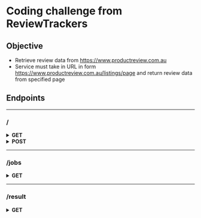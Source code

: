 # Coding challenge from ReviewTrackers

## Objective

- Retrieve review data from https://www.productreview.com.au
- Service must take in URL in form https://www.productreview.com.au/listings/page and return review data from specified page

## Endpoints
---
### /

<details>
<summary><b>GET</b></summary>

Synchronously returns data acquired from page at the specified URL.

| parameter | description             |
|-----------|-------------------------|
| url       | URL of a page to scrape. Must begin with https://www.productreview.com.au/listings/ |

<details>
<summary>Sample response</summary>

```
{
    "http_response": "Completed, status code 200",
    "job_status": "Page https://www.productreview.com.au/listings/expert-electrical: reviewCount=272; extracted from page: 25",
    "data": {
        "https://www.productreview.com.au/reviews/035a828d-2d6d-5efa-a8fd-30fb19b2f111": {
            "author_name": "Andrezza L.",
            "author_uri": "https://www.productreview.com.au/consumer-profiles/e6a711c7-2d7e-4bc9-9bff-cf3212aa1d5f",
            "content": "From first contact by email, I could see staff was very polite and keen to offer the best service.\nHad a visit from Zac for a quote, and he was on time, very knowledgeable, polite and best of all: not \"pushy\".\nInstallation team was also on time. They were very polite and had a big smile even working on a cold and rainy day.\nThe whole process was smooth and easy.\nHighly recommend!",
            "date": "2022-05-20T12:44:54Z",
            "rating": 5,
            "title": "Excellent service from beginning till the  end."
        },
        "https://www.productreview.com.au/reviews/0635b08e-9c60-5b90-93e5-7500e16ddf84": {
            "author_name": "Hannah pascoe",
            "author_uri": "https://www.productreview.com.au/consumer-profiles/75d2b9f6-5a74-5f22-91d3-3e40ec5f9800",
            "content": "Great customer service. Friendly, honest staff. Very helpful through the whole process. Definitely felt in safe hands and would recommend to anyone considering solar. We love our new system. Thanks expert electrical",
            "date": "2022-05-22T08:48:46Z",
            "rating": 5,
            "title": "Highly recommend this company"
        },
        "https://www.productreview.com.au/reviews/0bebac20-2a9c-50ff-ae89-44ce7859f672": {
            "author_name": "Zina C",
            "author_uri": "https://www.productreview.com.au/consumer-profiles/f4156941-0f0b-5f41-b669-cbf2f31aa9a0",
            "content": "Professional and efficient!\nThank you Expert Electrical, your team are a breath of fresh air. Quick and easy turn around. Everyone I spoke to was helpful and friendly - rare to find these days! Will not hesitate to recommend to friends and family.\nMario & Zina (Aspley Qld)",
            "date": "2022-04-12T11:14:56Z",
            "rating": 5,
            "title": "Professional and Efficient"
        },
        ...
    }
}
```

</details>
</details>

<details>
<summary><b>POST</b></summary>

Starts asynchronous job to acquire data from page at the specified URL and returns endpoint to fetch results at.

| parameter           | description                                                                                   |
|---------------------|-----------------------------------------------------------------------------------------------|
| url                 | URL of a page to scrape. Must begin with https://www.productreview.com.au/listings/           |
| crawl               | If present and is true, we will process multiple pages with same base URL                     |
| oldest_first        | If present and is true, we will sort pages oldest-to-newest when we need crawling             |
| retry_on_rate_limit | If present and is true, we will wait and retry when we encounter rate limit                   |
| page_limit          | If present and is greater than 0, we will not process more pages than specified when crawling |

<details>
<summary>Sample response</summary>

```
{
    "fetch_results_at": "/result?job_id=1654059374.17291"
}
```

</details>
</details>

---
### /jobs

<details>
<summary><b>GET</b></summary>

Returns list of asynchronous jobs.

<details>
<summary>Sample response</summary>

```
{
    "jobs": [
        "1654059374.17291"
    ]
}
```

</details>
</details>

---
### /result

<details>
<summary><b>GET</b></summary>

Returns data retrieved by an asynchronous job.

| parameter | description                                |
|-----------|--------------------------------------------|
| job_id    | ID of a job whose result is to be returned |

<details>
<summary>Sample response</summary>

```
{
    "http_response": "Completed, status code 200",
    "job_status": "Page https://www.productreview.com.au/listings/expert-electrical: reviewCount=272; extracted from page: 25"
    "data": {
        "https://www.productreview.com.au/reviews/035a828d-2d6d-5efa-a8fd-30fb19b2f111": {
            "author_name": "Andrezza L.",
            "author_uri": "https://www.productreview.com.au/consumer-profiles/e6a711c7-2d7e-4bc9-9bff-cf3212aa1d5f",
            "content": "From first contact by email, I could see staff was very polite and keen to offer the best service.\nHad a visit from Zac for a quote, and he was on time, very knowledgeable, polite and best of all: not \"pushy\".\nInstallation team was also on time. They were very polite and had a big smile even working on a cold and rainy day.\nThe whole process was smooth and easy.\nHighly recommend!",
            "date": "2022-05-20T12:44:54Z",
            "rating": 5,
            "title": "Excellent service from beginning till the  end."
        },
        "https://www.productreview.com.au/reviews/0635b08e-9c60-5b90-93e5-7500e16ddf84": {
            "author_name": "Hannah pascoe",
            "author_uri": "https://www.productreview.com.au/consumer-profiles/75d2b9f6-5a74-5f22-91d3-3e40ec5f9800",
            "content": "Great customer service. Friendly, honest staff. Very helpful through the whole process. Definitely felt in safe hands and would recommend to anyone considering solar. We love our new system. Thanks expert electrical",
            "date": "2022-05-22T08:48:46Z",
            "rating": 5,
            "title": "Highly recommend this company"
        },
        "https://www.productreview.com.au/reviews/0bebac20-2a9c-50ff-ae89-44ce7859f672": {
            "author_name": "Zina C",
            "author_uri": "https://www.productreview.com.au/consumer-profiles/f4156941-0f0b-5f41-b669-cbf2f31aa9a0",
            "content": "Professional and efficient!\nThank you Expert Electrical, your team are a breath of fresh air. Quick and easy turn around. Everyone I spoke to was helpful and friendly - rare to find these days! Will not hesitate to recommend to friends and family.\nMario & Zina (Aspley Qld)",
            "date": "2022-04-12T11:14:56Z",
            "rating": 5,
            "title": "Professional and Efficient"
        },
        ...
    }
}
```

</details>
</details>
